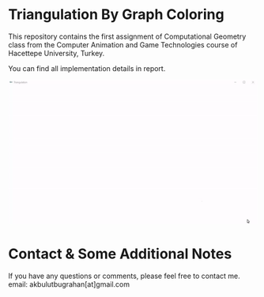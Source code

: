 # Triangulation By Graph Coloring

This repository contains the first assignment of Computational Geometry class from the Computer Animation and Game Technologies course of Hacettepe University, Turkey.

You can find all implementation details in report.

![](Triangulation.gif)

# Contact & Some Additional Notes
If you have any questions or comments, please feel free to contact me.
email: akbulutbugrahan[at]gmail.com
